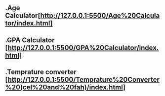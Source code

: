 ## .Age Calculator[http://127.0.0.1:5500/Age%20Calculator/index.html]
## .GPA Calculator [http://127.0.0.1:5500/GPA%20Calculator/index.html]
## .Temprature converter [http://127.0.0.1:5500/Temprature%20Converter%20(cel%20and%20fah)/index.html]
